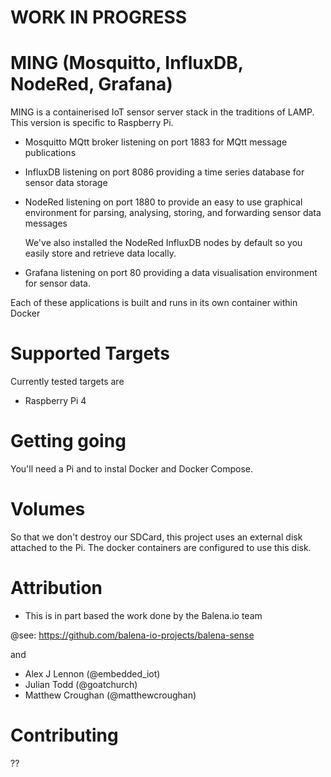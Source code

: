 # WORK IN PROGRESS

# MING (Mosquitto, InfluxDB, NodeRed, Grafana)

MING is a containerised IoT sensor server stack in the traditions of LAMP. This version is specific to Raspberry Pi.

- Mosquitto MQtt broker listening on port 1883 for MQtt message publications

- InfluxDB listening on port 8086 providing a time series database for sensor data storage

- NodeRed listening on port 1880 to provide an easy to use graphical environment for parsing,
  analysing, storing, and forwarding sensor data messages

  We've also installed the NodeRed InfluxDB nodes by default so you easily store and retrieve
  data locally.

- Grafana listening on port 80 providing a data visualisation environment for sensor data.

Each of these applications is built and runs in its own container within Docker

# Supported Targets

Currently tested targets are

- Raspberry Pi 4

# Getting going

You'll need a Pi and to instal Docker and Docker Compose.

# Volumes

So that we don't destroy our SDCard, this project uses an external disk attached to the Pi.
The docker containers are configured to use this disk.

# Attribution

- This is in part based the work done by the Balena.io team

@see: https://github.com/balena-io-projects/balena-sense

and

- Alex J Lennon (@embedded_iot)
- Julian Todd (@goatchurch)
- Matthew Croughan (@matthewcroughan)

# Contributing

??
